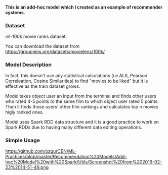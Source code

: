 #### This is an add-hoc model which I created as an example of recommender systems.

### Dataset
ml-100k movie ranks dataset.

You can download the dataset from https://grouplens.org/datasets/movielens/100k/

### Model Description

In fact, this doesn't use any statistical calculations (i.e ALS, Pearson Correleation, Cosine Similarities) to find "movies to be liked" but it is effective as the train dataset grows. 

Model takes object user an input from the terminal and finds other users who rated 4-5 points to the same film to which object user rated 5 points. Then it finds those users' other film rankings and calculates top n movies higly ranked ones.

Model uses Spark RDD data structure and it is a good practice to work on Spark RDDs due to having many different data editing operations.

### Simple Usage
https://github.com/ozgurCEN/ML-Practices/blob/master/Recommendation%20Models/Add-hoc%20Model%20with%20Spark/Utils/Screenshot%20from%202019-02-23%2014-51-49.png
